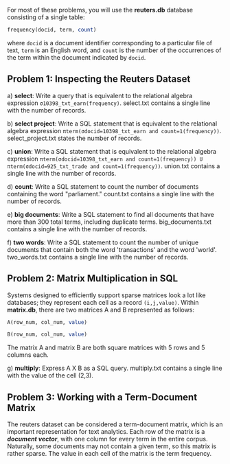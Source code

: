 For most of these problems, you will use the **reuters.db** database consisting of a single table:
```SQL
frequency(docid, term, count)
````
where `docid` is a document identifier corresponding to a particular file of text, `term` is an English word, and `count` is the number of the occurrences of the term within the document indicated by `docid`.

Problem 1: Inspecting the Reuters Dataset
-----------------------------------------
a) **select**: Write a query that is equivalent to the relational algebra expression `σ10398_txt_earn(frequency)`. select.txt contains a single line with the number of records.

b) **select project**: Write a SQL statement that is equivalent to the relational algebra expression `πterm(σdocid=10398_txt_earn and count=1(frequency))`. select_project.txt states the number of records.

c) **union**: Write a SQL statement that is equivalent to the relational algebra expression `πterm(σdocid=10398_txt_earn and count=1(frequency)) U πterm(σdocid=925_txt_trade and count=1(frequency))`. union.txt contains a single line with the number of records.

d) **count**: Write a SQL statement to count the number of documents containing the word "parliament." count.txt contains a single line with the number of records. 

e) **big documents**: Write a SQL statement to find all documents that have more than 300 total terms, including duplicate terms. big_documents.txt contains a single line with the number of records.

f) **two words**: Write a SQL statement to count the number of unique documents that contain both the word 'transactions' and the word 'world'. two_words.txt contains a single line with the number of records.

Problem 2: Matrix Multiplication in SQL
---------------------------------------
Systems designed to efficiently support sparse matrices look a lot like databases; they represent each cell as a record `(i,j,value)`. Within **matrix.db**, there are two matrices A and B represented as follows:
```SQL
A(row_num, col_num, value)

B(row_num, col_num, value)
```
The matrix A and matrix B are both square matrices with 5 rows and 5 columns each.

g) **multiply**: Express A X B as a SQL query. multiply.txt contains a single line with the value of the cell (2,3).

Problem 3: Working with a Term-Document Matrix
----------------------------------------
The reuters dataset can be considered a term-document matrix, which is an important representation for text analytics. Each row of the matrix is a ***document vector***, with one column for every term in the entire corpus. Naturally, some documents may not contain a given term, so this matrix is rather sparse. The value in each cell of the matrix is the term frequency.





